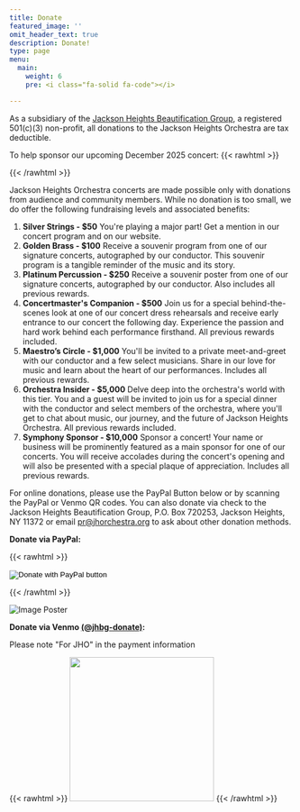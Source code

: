 ```yaml
---
title: Donate
featured_image: ''
omit_header_text: true
description: Donate!
type: page
menu:
  main:
    weight: 6
    pre: <i class="fa-solid fa-code"></i>

---
```

As a subsidiary of the [Jackson Heights Beautification
Group](https://www.jhbg.org/), a registered 501(c)(3) non-profit, all donations
to the Jackson Heights Orchestra are tax deductible.

To help sponsor our upcoming December 2025 concert:
{{< rawhtml >}}
<script src='https://donorbox.org/widgets.js?language=en-us' type='module' async='async' defer='defer'></script><dbox-widget id='embed-widget' type='event' campaign='816706'></dbox-widget>
{{< /rawhtml >}}

Jackson Heights Orchestra concerts are made possible only with donations from
audience and community members. While no donation is too small, we do offer the
following fundraising levels and associated benefits:

1. **Silver Strings - $50** You're playing a major part! Get a mention in our concert program and on our website.
2. **Golden Brass - $100** Receive a souvenir program from one of our signature
concerts, autographed by our conductor. This souvenir program is a tangible
reminder of the music and its story. 
3. **Platinum Percussion - $250** Receive a souvenir poster from one of our signature concerts, autographed by our conductor. Also includes all previous rewards.
4. **Concertmaster's Companion - $500** Join us for a special behind-the-scenes look at one of our concert dress rehearsals and receive early entrance to our concert the following day. Experience the passion and hard work behind each performance firsthand. All previous rewards included.
5. **Maestro’s Circle - $1,000** You'll be invited to a private meet-and-greet with our conductor and a few select musicians. Share in our love for music and learn about the heart of our performances. Includes all previous rewards.
6. **Orchestra Insider - $5,000** Delve deep into the orchestra's world with this tier. You and a guest will be invited to join us for a special dinner with the conductor and select members of the orchestra, where you'll get to chat about music, our journey, and the future of Jackson Heights Orchestra. All previous rewards included.
7. **Symphony Sponsor - $10,000** Sponsor a concert! Your name or business will be prominently featured as a main sponsor for one of our concerts. You will receive accolades during the concert's opening and will also be presented with a special plaque of appreciation. Includes all previous rewards.

For online donations, please use the PayPal Button below or by scanning the
PayPal or Venmo QR codes. You can also donate via check to the Jackson Heights Beautification Group, P.O. Box 720253, Jackson Heights, NY 11372 or email pr@jhorchestra.org to ask about other donation methods.

**Donate via PayPal:**

{{< rawhtml >}}
<form action="https://www.paypal.com/donate" method="post" target="_top">
<input type="hidden" name="hosted_button_id" value="4EVUYR4PTU94C" />
<input type="image" src="https://www.paypalobjects.com/en_US/i/btn/btn_donate_LG.gif" border="0" name="submit" title="PayPal - The safer, easier way to pay online!" alt="Donate with PayPal button" />
<img decoding="async" loading="lazy" alt="" border="0" src="https://www.paypal.com/en_US/i/scr/pixel.gif" width="1" height="1" />
</form>
{{< /rawhtml >}}

![Image Poster](/images/JHO_Paypal_Donate_QR_Code.png)

**Donate via Venmo [\(@jhbg-donate\)](https://venmo.com/u/jhbg-donate):**

Please note "For JHO" in the payment information

{{< rawhtml >}}
<img src="/images/JHBG_Venmo_Donate_QR_Code.png" width="256" height="256" />
{{< /rawhtml >}}
